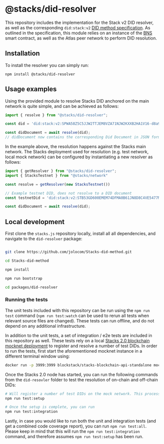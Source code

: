 # @stacks/did-resolver

This repository includes the implementation for the Stack v2 DID resolver, as well as the corresponding `did:stack:v2` [DID method specification](./docs/DID_Method_Spec.md). As outlined in the specification, this module relies on an instance of the [BNS](https://docs.stacks.co/build-apps/references/bns) smart contract, as well as the Atlas peer network to perform DID resolution.

## Installation

To install the resolver you can simply run:

```
npm install @stacks/did-resolver
```

## Usage examples
Using the provided module to resolve Stacks DID anchored on the main network is quite simple, and can be achieved as follows:

```typescript
import { resolve } from "@stacks/did-resolver";

const did = 'did:stack:v2:SPWA58Z5C5JJW2TTJEM8VZA71NJW2KXXB2HA1V16-d8a9a4528ae833e1894eee676af8d218f8facbf95e166472df2c1a64219b5dfb'

const didDocument = await resolve(did);
// didDocument now contains the corresponding Did Document in JSON form.
```

In the example above, the resolution happens against the Stacks main network. The Stacks deployment used for resolution (e.g. test network, local mock network) can be configured by instantiating a new resolver as follows:

```typescript
import { getResolver } from "@stacks/did-resolver";
import { StacksTestnet } from "@stacks/network"

const resolve = getResolver(new StacksTestnet())

// Example testnet DID, does not resolve to a DID document
const testnetDid = 'did:stack:v2:STB53GD600EMEM74DFMA0B61JN8D8C4VE5477MXR-55bb3a37f9b2e8c58905c95099d5fc21aa47d073a918f3b30cc5abe4e3be44c6'

const didDocument = await resolve(did);
```

## Local development

First clone the `stacks.js` repository locally, install all all dependencies, and navigate to the `did-resolver` package:

```bash

git clone https://github.com/jolocom/Stacks-did-method.git

cd Stacks-did-method

npm install

npm run bootstrap

cd packages/did-resolver
```

### Running the tests

The unit tests included with this repository can be run using the `npm run test` command (`npm run test:watch` can be used to rerun all tests when relevant source files are changed). These tests can run offline, and do not depend on any additional infrastructure.

In addition to the unit tests, a set of integration / e2e tests are included in this repository as well. These tests rely on a local [Stacks 2.0 blockchain mocknet deployment](https://github.com/blockstack/stacks-blockchain-api/#quick-start) to register and resolve a number of test DIDs. In order to run the tests, first start the aforementioned mocknet instance in a different terminal window using:

``` bash
docker run -p 3999:3999 blockstack/stacks-blockchain-api-standalone mocknet
```

Once the Stacks 2.0 node has started, you can run the following commands from the `did-resovler` folder to test the resolution of on-chain and off-chain DIDs:

``` bash
# Will register a number of test DIDs on the mock network. This process will take a minute and only needs to run once.
npm run test:setup

# Once the setup is complete, you can run
npm run test:integration
```

Lastly, in case you would like to run both the unit and integration tests (and get a combined code coverage report), you can run `npm run test:all`. Please keep in mind that this will run the `npm run test:integration` command, and therefore assumes `npm run test:setup` has been run.
